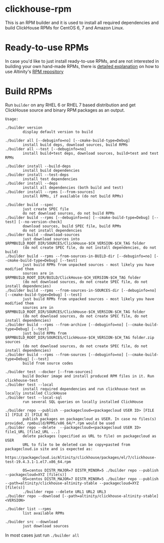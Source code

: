 # clickhouse-rpm
This is an RPM builder and it is used to install all required dependencies and build ClickHouse RPMs for CentOS 6, 7 and Amazon Linux.

# Ready-to-use RPMs
In case you'd like to just install ready-to-use RPMs, and are not interested in building your own hand-made RPMs, there is [detailed explanation](https://github.com/Altinity/clickhouse-rpm-install) on how to use Altinity's [RPM repository](https://packagecloud.io/Altinity/clickhouse)

# Build RPMs

Run `builder` on any RHEL 6 or RHEL 7 based distribution and get ClickHouse source and binary RPM packages as an output.

```console
Usage:

./builder version
		display default version to build

./builder all [--debuginfo=no] [--cmake-build-type=Debug]
		install build deps, download sources, build RPMs
./builder all --test [--debuginfo=no]
		install build+test deps, download sources, build+test and test RPMs

./builder install --build-deps
		install build dependencies
./builder install --test-deps
		install test dependencies
./builder install --deps
		install all dependencies (both build and test)
./builder install --rpms [--from-sources]
		install RPMs, if available (do not build RPMs)

./builder build --spec
		just create SPEC file
		do not download sources, do not build RPMs
./builder build --rpms [--debuginfo=no] [--cmake-build-type=Debug] [--test] [--no-version-check]
		download sources, build SPEC file, build RPMs
		do not install dependencies
./builder build --download-sources
		just download sources into $RPMBUILD_ROOT_DIR/SOURCES/ClickHouse-$CH_VERSION-$CH_TAG folder
		(do not create SPEC file, do not install dependencies, do not build)
./builder build --rpms --from-sources-in-BUILD-dir [--debuginfo=no] [--cmake-build-type=Debug] [--test]
		just build RPMs from unpacked sources - most likely you have modified them
		sources are in $RPMBUILD_ROOT_DIR/BUILD/ClickHouse-$CH_VERSION-$CH_TAG folder
		(do not download sources, do not create SPEC file, do not install dependencies)
./builder build --rpms --from-sources-in-SOURCES-dir [--debuginfo=no] [--cmake-build-type=Debug] [--test]
		just build RPMs from unpacked sources - most likely you have modified them
		sources are in $RPMBUILD_ROOT_DIR/SOURCES/ClickHouse-$CH_VERSION-$CH_TAG folder
		(do not download sources, do not create SPEC file, do not install dependencies)
./builder build --rpms --from-archive [--debuginfo=no] [--cmake-build-type=Debug] [--test]
		just build RPMs from $RPMBUILD_ROOT_DIR/SOURCES/ClickHouse-$CH_VERSION-$CH_TAG folder.zip sources
		(do not download sources, do not create SPEC file, do not install dependencies)
./builder build --rpms --from-sources [--debuginfo=no] [--cmake-build-type=Debug] [--test]
		build from source codes

./builder test --docker [--from-sources]
		build Docker image and install produced RPM files in it. Run clickhouse-test
./builder test --local
		install required dependencies and run clickhouse-test on locally installed ClickHouse
./builder test --local-sql
		run several SQL queries on locally installed ClickHouse

./builder repo --publish --packagecloud=<packagecloud USER ID> [FILE 1] [FILE 2] [FILE N]
		publish packages on packagecloud as USER. In case no files(s) provided, rpmbuild/RPMS/x86_64/*.rpm would be used
./builder repo --delete  --packagecloud=<packagecloud USER ID> file1_URL [file2_URL ...]
		delete packages (specified as URL to file) on packagecloud as USER
		URL to file to be deleted can be copy+pasted from packagecloud.io site and is expected as:
		https://packagecloud.io/Altinity/clickhouse/packages/el/7/clickhouse-test-19.4.3.1-1.el7.x86_64.rpm

		OS=centos DISTR_MAJOR=7 DISTR_MINOR=5 ./builder repo --publish --packagecloud=XYZ [file(s)]
		OS=centos DISTR_MAJOR=7 DISTR_MINOR=5 ./builder repo --publish --path=altinity/clickhouse-altinity-stable --packagecloud=XYZ [file(s)]
		./builder repo --delete URL1 URL2 URL3
./builder repo --download [--path=altinity/clickhouse-altinity-stable] <VERSION>

./builder list --rpms
		list available RPMs

./builder src --download
		just download sources
```

In most cases just run `./builder all`


